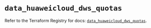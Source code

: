 # `data_huaweicloud_dws_quotas`

Refer to the Terraform Registry for docs: [`data_huaweicloud_dws_quotas`](https://registry.terraform.io/providers/huaweicloud/huaweicloud/1.71.1/docs/data-sources/dws_quotas).
